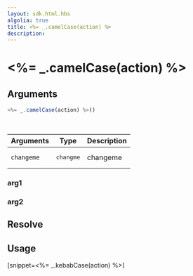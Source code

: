 ```yaml
---
layout: sdk.html.hbs
algolia: true
title: <%= _.camelCase(action) %>
description:
---
```


# <%= _.camelCase(action) %>

## Arguments

```js
<%= _.camelCase(action) %>()
```

<br/>

| Arguments    | Type    | Description |
|--------------|---------|-------------|
| ``changeme`` | <pre>changme</pre> | changeme    |

### arg1

### arg2

## Resolve

## Usage

[snippet=<%= _.kebabCase(action) %>]
